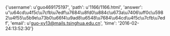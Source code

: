 {'username': u'guo469175197', 'path': u'1166/1166.html', 'answer': u'\u64cd\u4f5c\u7cfb\u7edf\u7684\u8fd0\u884c\u673a\u7406\uff0c\u5982\u4f55\u5b9e\u73b0\u66f4\u9ad8\u6548\u7684\u64cd\u4f5c\u7cfb\u7edf', 'email': u'guo-xy13@mails.tsinghua.edu.cn', 'time': '2016-02-24:13:52:30'}